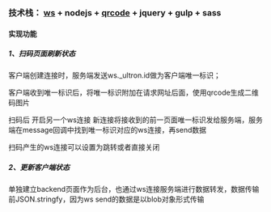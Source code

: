 ### 技术栈： [ws](https://github.com/websockets/ws) + nodejs + [qrcode](https://github.com/davidshimjs/qrcodejs) + jquery + gulp + sass

#### 实现功能

##### 1、扫码页面刷新状态

客户端创建连接时，服务端发送ws._ultron.id做为客户端唯一标识；

客户端收到唯一标识后，将唯一标识附加在请求网址后面，使用qrcode生成二维码图片

扫码后  开启另一个ws连接  新连接将接收到的前一页面唯一标识发给服务端，服务端在message回调中找到唯一标识对应的ws连接，再send数据

扫码产生的ws连接可以设置为跳转或者直接关闭

##### 2、更新客户端状态

单独建立backend页面作为后台，也通过ws连接服务端进行数据转发，数据传输前JSON.stringfy，因为ws send的数据是以blob对象形式传输